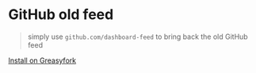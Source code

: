 # GitHub old feed

> simply use `github.com/dashboard-feed` to bring back the old GitHub feed

[Install on Greasyfork](https://greasyfork.org/en/scripts/477955-github-old-feed)
